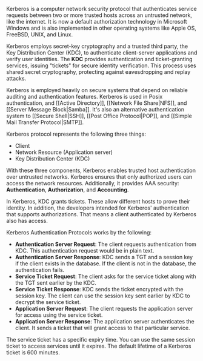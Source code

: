 Kerberos is a computer network security protocol that authenticates service requests between two or more trusted hosts across an untrusted network, like the internet. It is now a default authorization technology in Microsoft Windows and is also implemented in other operating systems like Apple OS, FreeBSD, UNIX, and Linux.

Kerberos employs secret-key cryptography and a trusted third party, the Key Distribution Center (KDC), to authenticate client-server applications and verify user identities. The **KDC** provides authentication and ticket-granting services, issuing "tickets" for secure identity verification. This process uses shared secret cryptography, protecting against eavesdropping and replay attacks.

Kerberos is employed heavily on secure systems that depend on reliable auditing and authentication features. Kerberos is used in Posix authentication, and [[Active Directory]], [[Network File Share|NFS]], and [[Server Message Block|Samba]]. It's also an alternative authentication system to [[Secure Shell|SSH]], [[Post Office Protocol|POP]], and [[Simple Mail Transfer Protocol|SMTP]].

Kerberos protocol represents the following three things:

- Client
- Network Resource (Application server)
- Key Distribution Center (KDC)

With these three components, Kerberos enables trusted host authentication over untrusted networks. Kerberos ensures that only authorized users can access the network resources. Additionally, it provides AAA security: **Authentication**, **Authorization**, and **Accounting**.  

In Kerberos, KDC grants tickets. These allow different hosts to prove their identity. In addition, the developers intended for Kerberos' authentication that supports authorizations. That means a client authenticated by Kerberos also has access.

Kerberos Authentication Protocols works by the following:

- **Authentication Server Request**: The client requests authentication from KDC. This authentication request would be in plain text. 
- **Authentication Server Response**: KDC sends a TGT and a session key if the client exists in the database. If the client is not in the database, the authentication fails.  
- **Service Ticket Request**: The client asks for the service ticket along with the TGT sent earlier by the KDC. 
- **Service Ticket Response**: KDC sends the ticket encrypted with the session key. The client can use the session key sent earlier by KDC to decrypt the service ticket.
- **Application Server Request**: The client requests the application server for access using the service ticket. 
- **Application Server Response**: The application server authenticates the client. It sends a ticket that will grant access to that particular service. 

The service ticket has a specific expiry time. You can use the same session ticket to access services until it expires. The default lifetime of a Kerberos ticket is 600 minutes.
